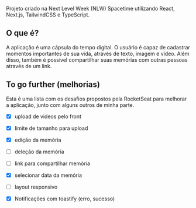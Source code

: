 Projeto criado na Next Level Week (NLW) Spacetime utilizando React, Next.js, TailwindCSS e TypeScript.

## O que é?
A aplicação é uma cápsula do tempo digital. O usuário é capaz de cadastrar momentos importantes de sua vida, através de texto, imagem e vídeo. Além disso, também é possível compartilhar suas memórias com outras pessoas através de um link.


## To go further (melhorias)
Esta é uma lista com os desafios propostos pela RocketSeat para melhorar a aplicação, junto com alguns outros de minha parte.

- [X] upload de videos pelo front
- [X] limite de tamanho para upload

- [X] edição da memória
- [ ] deleção da memória
- [ ] link para compartilhar memória
- [X] selecionar data da memória
- [ ] layout responsivo

- [X] Notificações com toastify (erro, sucesso)